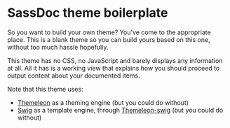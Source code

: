 # SassDoc theme boilerplate

So you want to build your own theme? You've come to the appropriate place. This is a blank theme so you can build yours based on this one, without too much hassle hopefully.

This theme has no CSS, no JavaScript and barely displays any information at all. All it has is a working view that explains how you should proceed to output content about your documented items.

Note that this theme uses:

* [Themeleon](https://github.com/themeleon/themeleon) as a theming engine (but you could do without)
* [Swig](http://paularmstrong.github.io/swig/) as a template engine, through [Themeleon-swig](https://github.com/themeleon/themeleon-swig) (but you could do without)
